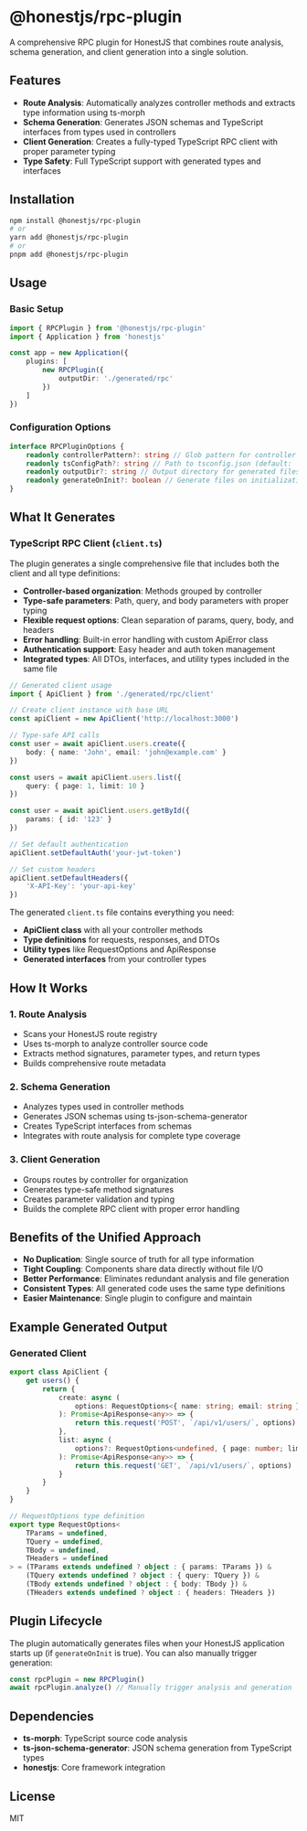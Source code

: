 # @honestjs/rpc-plugin

A comprehensive RPC plugin for HonestJS that combines route analysis, schema generation, and client generation into a
single solution.

## Features

- **Route Analysis**: Automatically analyzes controller methods and extracts type information using ts-morph
- **Schema Generation**: Generates JSON schemas and TypeScript interfaces from types used in controllers
- **Client Generation**: Creates a fully-typed TypeScript RPC client with proper parameter typing
- **Type Safety**: Full TypeScript support with generated types and interfaces

## Installation

```bash
npm install @honestjs/rpc-plugin
# or
yarn add @honestjs/rpc-plugin
# or
pnpm add @honestjs/rpc-plugin
```

## Usage

### Basic Setup

```typescript
import { RPCPlugin } from '@honestjs/rpc-plugin'
import { Application } from 'honestjs'

const app = new Application({
	plugins: [
		new RPCPlugin({
			outputDir: './generated/rpc'
		})
	]
})
```

### Configuration Options

```typescript
interface RPCPluginOptions {
	readonly controllerPattern?: string // Glob pattern for controller files (default: 'src/modules/*/*.controller.ts')
	readonly tsConfigPath?: string // Path to tsconfig.json (default: 'tsconfig.json')
	readonly outputDir?: string // Output directory for generated files (default: './generated/rpc')
	readonly generateOnInit?: boolean // Generate files on initialization (default: true)
}
```

## What It Generates

### TypeScript RPC Client (`client.ts`)

The plugin generates a single comprehensive file that includes both the client and all type definitions:

- **Controller-based organization**: Methods grouped by controller
- **Type-safe parameters**: Path, query, and body parameters with proper typing
- **Flexible request options**: Clean separation of params, query, body, and headers
- **Error handling**: Built-in error handling with custom ApiError class
- **Authentication support**: Easy header and auth token management
- **Integrated types**: All DTOs, interfaces, and utility types included in the same file

```typescript
// Generated client usage
import { ApiClient } from './generated/rpc/client'

// Create client instance with base URL
const apiClient = new ApiClient('http://localhost:3000')

// Type-safe API calls
const user = await apiClient.users.create({
	body: { name: 'John', email: 'john@example.com' }
})

const users = await apiClient.users.list({
	query: { page: 1, limit: 10 }
})

const user = await apiClient.users.getById({
	params: { id: '123' }
})

// Set default authentication
apiClient.setDefaultAuth('your-jwt-token')

// Set custom headers
apiClient.setDefaultHeaders({
	'X-API-Key': 'your-api-key'
})
```

The generated `client.ts` file contains everything you need:

- **ApiClient class** with all your controller methods
- **Type definitions** for requests, responses, and DTOs
- **Utility types** like RequestOptions and ApiResponse
- **Generated interfaces** from your controller types

## How It Works

### 1. Route Analysis

- Scans your HonestJS route registry
- Uses ts-morph to analyze controller source code
- Extracts method signatures, parameter types, and return types
- Builds comprehensive route metadata

### 2. Schema Generation

- Analyzes types used in controller methods
- Generates JSON schemas using ts-json-schema-generator
- Creates TypeScript interfaces from schemas
- Integrates with route analysis for complete type coverage

### 3. Client Generation

- Groups routes by controller for organization
- Generates type-safe method signatures
- Creates parameter validation and typing
- Builds the complete RPC client with proper error handling

## Benefits of the Unified Approach

- **No Duplication**: Single source of truth for all type information
- **Tight Coupling**: Components share data directly without file I/O
- **Better Performance**: Eliminates redundant analysis and file generation
- **Consistent Types**: All generated code uses the same type definitions
- **Easier Maintenance**: Single plugin to configure and maintain

## Example Generated Output

### Generated Client

```typescript
export class ApiClient {
	get users() {
		return {
			create: async (
				options: RequestOptions<{ name: string; email: string }, undefined, undefined, undefined>
			): Promise<ApiResponse<any>> => {
				return this.request('POST', `/api/v1/users/`, options)
			},
			list: async (
				options?: RequestOptions<undefined, { page: number; limit: number }, undefined, undefined>
			): Promise<ApiResponse<any>> => {
				return this.request('GET', `/api/v1/users/`, options)
			}
		}
	}
}

// RequestOptions type definition
export type RequestOptions<
	TParams = undefined,
	TQuery = undefined,
	TBody = undefined,
	THeaders = undefined
> = (TParams extends undefined ? object : { params: TParams }) &
	(TQuery extends undefined ? object : { query: TQuery }) &
	(TBody extends undefined ? object : { body: TBody }) &
	(THeaders extends undefined ? object : { headers: THeaders })
```

## Plugin Lifecycle

The plugin automatically generates files when your HonestJS application starts up (if `generateOnInit` is true). You can
also manually trigger generation:

```typescript
const rpcPlugin = new RPCPlugin()
await rpcPlugin.analyze() // Manually trigger analysis and generation
```

## Dependencies

- **ts-morph**: TypeScript source code analysis
- **ts-json-schema-generator**: JSON schema generation from TypeScript types
- **honestjs**: Core framework integration

## License

MIT
